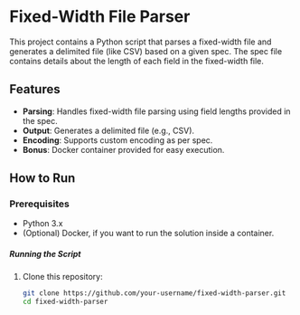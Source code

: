 # Fixed-Width File Parser

This project contains a Python script that parses a fixed-width file and generates a delimited file (like CSV) based on a given spec. The spec file contains details about the length of each field in the fixed-width file.

## Features
- **Parsing**: Handles fixed-width file parsing using field lengths provided in the spec.
- **Output**: Generates a delimited file (e.g., CSV).
- **Encoding**: Supports custom encoding as per spec.
- **Bonus**: Docker container provided for easy execution.

## How to Run

### Prerequisites
- Python 3.x
- (Optional) Docker, if you want to run the solution inside a container.

##### Running the Script

1. Clone this repository:
   ```bash
   git clone https://github.com/your-username/fixed-width-parser.git
   cd fixed-width-parser

